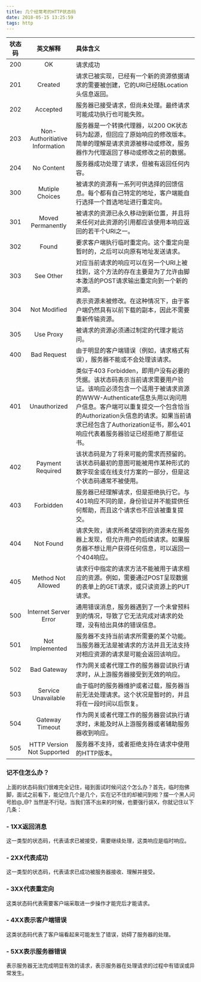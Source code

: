 ```yaml
---
title: 几个经常考的HTTP状态码
date: 2018-05-15 13:25:59
tags: http
---
```

| 状态码 | 英文解释 | 具体含义 |
| :----: | :----: | :---- |
| 200 | OK | 请求成功 |
| 201 | Created | 请求已被实现，已经有一个新的资源依据请求的需要被创建，它的URI已经随Location头信息返回。 |
| 202 | Accepted | 服务器已接受请求，但尚未处理。最终请求可能成功执行也可能失败。 |
| 203 | Non-Authoritiative Information | 服务器是一个转换代理器，以200 OK状态码为起源，但回应了原始响应的修改版本。简单的理解是请求资源被移动或修改，服务器作为代理返回了移动或修改之前的数据。 |
| 204 | No Content | 服务器成功处理了请求，但被有返回任何内容。 |
| 300 | Mutiple Choices | 被请求的资源有一系列可供选择的回馈信息。每个都有自己特定的地址，客户端能自行选择一个首选地址进行重定向。 |
| 301 | Moved Permanently | 被请求的资源已永久移动到新位置，并且将来任何对此资源的引用都应该使用本响应返回的若干个URI之一。 |
| 302 | Found | 要求客户端执行临时重定向。这个重定向是暂时的，之后可以向原有地址发送请求。
| 303 | See Other | 对应当前请求的响应可以在另一个URI上被找到，这个方法的存在主要是为了允许由脚本激活的POST请求输出重定向到一个新的资源。 |
| 304 | Not Modified | 表示资源未被修改。在这种情况下，由于客户端仍然具有以前下载的副本，因此不需要重新传输资源。 |
| 305 | Use Proxy | 被请求的资源必须通过制定的代理才能访问。 |
| 400 | Bad Request| 由于明显的客户端错误（例如，请求格式有误），服务器不能或不会处理该请求。 |
| 401 | Unauthorized | 类似于403 Forbidden，即用户没有必要的凭据。该状态码表示当前请求需要用户验证。该响应必须包含一个适用于被请求资源的WWW-Authenticate信息头用以询问用户信息。客户端可以重复提交一个包含恰当的Authorization头信息的请求。如果当前请求已经包含了Authorization证书，那么401响应代表着服务器验证已经拒绝了那些证书。| 
| 402 | Payment Required | 该状态码是为了将来可能的需求而预留的。该状态码最初的意图可能被用作某种形式的数字现金或在线支付方案的一部分，但是这个状态码通常不被使用。 |
| 403 | Forbidden | 服务器已经理解请求，但是拒绝执行它。与401响应不同的是，身份验证并不能提供任何帮助，而且这个请求也不应该被重复提交。|
| 404 | Not Found | 请求失败，请求所希望得到的资源未在服务器上发现，但允许用户的后续请求。如果服务器不想让用户获得任何信息，可以返回一个404响应。 |
| 405 | Method Not Allowed | 请求行中指定的请求方法不能被用于请求相应的资源。例如，需要通过POST呈现数据的表单上的GET请求，或只读资源上的PUT请求。 |
| 500 | Internet Server Error | 通用错误消息，服务器遇到了一个未曾预料到的情况，导致了它无法完成对请求的处理，没有给出具体的错误信息。 |
| 501 | Not Implemented | 服务器不支持当前请求所需要的某个功能。当服务器无法是被请求的方法并且无法支持对相应资源的请求是可能会返回该响应。 |
| 502 | Bad Gateway | 作为网关或者代理工作的服务器尝试执行请求时，从上游服务器接受到无效的响应。 |
| 503 | Service Unavailable | 由于临时的服务器维护或者过载，服务器当前无法处理请求。这个状况是暂时的，并且将在一段时间以后恢复。|
| 504 | Gateway Timeout | 作为网关或者代理工作的服务器尝试执行请求时，未能及时从上游服务器或者辅助服务器收到响应。|
| 505 | HTTP Version Not Supported | 服务器不支持，或者拒绝支持在请求中使用的HTTP版本。 |
### 记不住怎么办？
上面的状态码我们很难完全记住，碰到面试时候问这个怎么办？首先，临时抱佛脚，面试之前看下，能记住几个是几个，实在记不住的却被问到啦？摆一个黑人问号脸@_@?
当然是不行哒，当我们答不出来的时候，也要强行装X，你就记住以下几条：
### - 1XX返回消息
这一类型的状态码，代表请求已被接受，需要继续处理，这类响应是临时响应。
### - 2XX代表成功
这一类型的状态码，代表请求已成功被服务器接收、理解并接受。
### - 3XX代表重定向
这类状态码代表需要客户端采取进一步操作才能完后才能请求。
### - 4XX表示客户端错误
这类状态码代表了客户端看起来可能发生了错误，妨碍了服务器的处理。
### - 5XX表示服务器错误
表示服务器无法完成明显有效的请求，表示服务器在处理请求的过程中有错误或异常发生。


